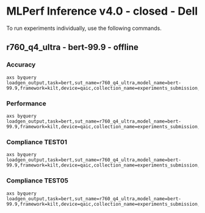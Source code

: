 
# MLPerf Inference v4.0 - closed - Dell

To run experiments individually, use the following commands.

## r760_q4_ultra - bert-99.9 - offline

### Accuracy  

```
axs byquery loadgen_output,task=bert,sut_name=r760_q4_ultra,model_name=bert-99.9,framework=kilt,device=qaic,collection_name=experiments_submission,loadgen_mode=AccuracyOnly,loadgen_scenario=Offline
```

### Performance 

```
axs byquery loadgen_output,task=bert,sut_name=r760_q4_ultra,model_name=bert-99.9,framework=kilt,device=qaic,collection_name=experiments_submission,loadgen_mode=PerformanceOnly,loadgen_compliance_test-,loadgen_scenario=Offline,loadgen_target_qps=4000
```

### Compliance TEST01

```
axs byquery loadgen_output,task=bert,sut_name=r760_q4_ultra,model_name=bert-99.9,framework=kilt,device=qaic,collection_name=experiments_submission,loadgen_mode=PerformanceOnly,loadgen_compliance_test=TEST01,loadgen_scenario=Offline,loadgen_target_qps=4000
```

### Compliance TEST05

```
axs byquery loadgen_output,task=bert,sut_name=r760_q4_ultra,model_name=bert-99.9,framework=kilt,device=qaic,collection_name=experiments_submission,loadgen_mode=PerformanceOnly,loadgen_compliance_test=TEST05,loadgen_scenario=Offline,loadgen_target_qps=4000
```

